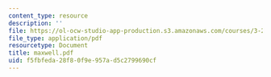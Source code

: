 ```yaml
---
content_type: resource
description: ''
file: https://ol-ocw-studio-app-production.s3.amazonaws.com/courses/3-20-materials-at-equilibrium-sma-5111-fall-2003/f5fbfeda28f80f9e957ad5c2799690cf_maxwell.pdf
file_type: application/pdf
resourcetype: Document
title: maxwell.pdf
uid: f5fbfeda-28f8-0f9e-957a-d5c2799690cf
---
```

